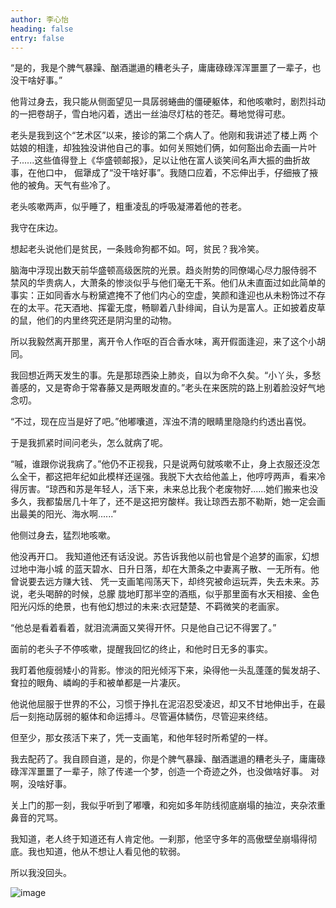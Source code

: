 ```yaml
---
author: 李心怡
heading: false
entry: false
---
```


“是的，我是个脾气暴躁、酗酒邋遢的糟老头子，庸庸碌碌浑浑噩噩了一辈子，也没干啥好事。” 

他背过身去，我只能从侧面望见一具孱弱蜷曲的僵硬躯体，和他咳嗽时，剧烈抖动的一把卷胡子，雪白地闪着，透出一丝油尽灯枯的苍茫。蓦地觉得可悲。 

老头是我到这个“艺术区”以来，接诊的第二个病人了。他刚和我讲述了楼上两 个姑娘的相逢，却独独没讲他自己的事。如何关照她们俩，如何豁出命去画一片叶子......这些值得登上《华盛顿邮报》，足以让他在富人谈笑间名声大振的曲折故事，在他口中， 倔犟成了“没干啥好事”。我随口应着，不忘伸出手，仔细掖了掖他的被角。天气有些冷了。 

老头咳嗽两声，似乎睡了，粗重凌乱的呼吸凝滞着他的苍老。

我守在床边。

想起老头说他们是贫民，一条贱命狗都不如。呵，贫民？我冷笑。

脑海中浮现出数天前华盛顿高级医院的光景。趋炎附势的同僚竭心尽力服侍弱不 禁风的华贵病人，大萧条的惨淡似乎与他们毫无干系。他们从未直面过如此简单的事实：正如同香水与粉黛遮掩不了他们内心的空虚，笑颜和逢迎也从未粉饰过不存在的太平。花天酒地、挥霍无度，畅聊着八卦绯闻，自认为是富人。正如披着皮草的鼠，他们的内里终究还是阴沟里的动物。 

所以我毅然离开那里，离开令人作呕的百合香水味，离开假面逢迎，来了这个小胡同。 

我回想近两天发生的事。先是那琼西染上肺炎，自以为命不久矣。“小丫头，多愁善感的，又是寄命于常春藤又是两眼发直的。”老头在来医院的路上别着脸没好气地念叨。
 
“不过，现在应当是好了吧。”他嘟囔道，浑浊不清的眼睛里隐隐约约透出喜悦。 

于是我抓紧时间问老头，怎么就病了呢。

“嘁，谁跟你说我病了。”他仍不正视我，只是说两句就咳嗽不止，身上衣服还没怎么全干，都这把年纪如此模样还逞强。我脱下大衣给他盖上，他哼哼两声，看来冷得厉害。“琼西和苏是年轻人，活下来，未来总比我个老废物好......她们搬来也没多久，我都蛰居几十年了，还不是这把穷酸样。我让琼西去那不勒斯，她一定会画出最美的阳光、海水啊......” 

他侧过身去，猛烈地咳嗽。

他没再开口。 我知道他还有话没说。苏告诉我他以前也曾是个追梦的画家，幻想过地中海小城 的蓝天碧水、日升日落，却在大萧条之中妻离子散、一无所有。他曾说要去远方赚大钱、 凭一支画笔闯荡天下，却终究被命运玩弄，失去未来。苏说，老头喝醉的时候，总朦 胧地盯那半空的酒瓶，似乎那里面有水天相接、金色阳光闪烁的绝景，也有他幻想过的未来:衣冠楚楚、不羁微笑的老画家。 

“他总是看着看着，就泪流满面又笑得开怀。只是他自己记不得罢了。”

面前的老头子不停咳嗽，提醒我回忆的终止，和他时日无多的事实。

我盯着他瘦弱矮小的背影。惨淡的阳光倾泻下来，染得他一头乱蓬蓬的鬓发胡子、耷拉的眼角、嶙峋的手和被单都是一片凄灰。 

他说他屈服于世界的不公，习惯于挣扎在泥沼忍受凌迟，却又不甘地伸出手，在最后一刻拖动孱弱的躯体和命运搏斗。尽管遍体鳞伤，尽管迎来终结。 

但至少，那女孩活下来了，凭一支画笔，和他年轻时所希望的一样。

我去配药了。我自顾自道，是的，你是个脾气暴躁、酗酒邋遢的糟老头子，庸庸碌碌浑浑噩噩了一辈子，除了传递一个梦，创造一个奇迹之外，也没做啥好事。 
对啊，没啥好事。 

关上门的那一刻，我似乎听到了嘟囔，和宛如多年防线彻底崩塌的抽泣，夹杂浓重鼻音的咒骂。 

我知道，老人终于知道还有人肯定他。一刹那，他坚守多年的高傲壁垒崩塌得彻底。我也知道，他从不想让人看见他的软弱。

所以我没回头。

![image](https://github.com/WenhanGuo/rebirth/assets/137776496/2fd7079a-4df9-492e-b2e4-23c31ef9bb18)
